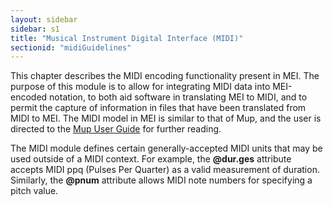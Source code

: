 ```yaml
---
layout: sidebar
sidebar: s1
title: "Musical Instrument Digital Interface (MIDI)"
sectionid: "midiGuidelines"
---
```


<span class="div">
   
   This chapter describes the MIDI encoding functionality present in MEI. The purpose
   of this
   module is to allow for integrating MIDI data into MEI-encoded notation, to both aid
   software in
   translating MEI to MIDI, and to permit the capture of information in files that have
   been
   translated from MIDI to MEI. The MIDI model in MEI is similar to that of Mup, and
   the user is
   directed to the 
   <a class="link_ref" href="http://www.arkkra.com/doc/uguide.ps">Mup User Guide</a> for
   further reading.
   
   The MIDI module defines certain generally-accepted MIDI units that may be used outside
   of a
   MIDI context. For example, the **@dur.ges** attribute accepts MIDI 
   <span class="abbr">ppq</span>
   (Pulses Per Quarter) as a valid measurement of duration. Similarly, the **@pnum**
   attribute allows MIDI note numbers for specifying a pitch value.
   
   
   
   
   
   
   
   
   
   
</span>